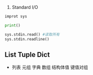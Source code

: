 1. Standard I/O

```python
improt sys

print()

sys.stdin.read() #读取所有
sys.stdin.readline()
```

## List Tuple Dict
- 列表 元组 字典
数组  结构体值  键值对组